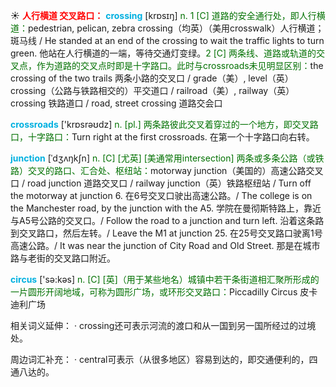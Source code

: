 ☀ <font color="red">**人行横道 交叉路口：**</font>
<font color="sky blue">**crossing**</font> [krɒsɪŋ] 
<font color="rgb(227, 108, 9)">n. 1 [C] 道路的安全通行处，即人行横道：</font>pedestrian, pelican, zebra crossing（均英）（美用crosswalk）人行横道；斑马线 / He standed at an end of the crossing to wait the traffic lights to turn green. 他站在人行横道的一端，等待交通灯变绿。<font color="rgb(227, 108, 9)">2 [C] 两条线、道路或轨道的交叉点，作为道路的交叉点时即是十字路口。此时与crossroads未见明显区别：</font>the crossing of the two trails 两条小路的交叉口 / grade（美）, level（英）crossing（公路与铁路相交的）平交道口 / railroad（美）, railway（英）crossing 铁路道口 / road, street crossing 道路交会口

<font color="sky blue">**crossroads**</font> ['krɒsrəʊdz] 
<font color="rgb(227, 108, 9)">n. [pl.] 两条路彼此交叉着穿过的一个地方，即交叉路口，十字路口：</font>Turn right at the first crossroads. 在第一个十字路口向右转。
           
<font color="sky blue">**junction**</font> [ˈdʒʌŋkʃn]
<font color="rgb(227, 108, 9)">n. [C] [尤英] [美通常用intersection] 两条或多条公路（或铁路）交叉的路口、汇合处、枢纽站：</font>motorway junction（美国的）高速公路交叉口 / road junction 道路交叉口 / railway junction（英）铁路枢纽站 / Turn off the motorway at junction 6. 在6号交叉口驶出高速公路。/ The college is on the Manchester road, by the junction with the A5. 学院在曼彻斯特路上，靠近与A5号公路的交叉口。/ Follow the road to a junction and turn left. 沿着这条路到交叉路口，然后左转。/ Leave the M1 at junction 25. 在25号交叉路口驶离1号高速公路。/ It was near the junction of City Road and Old Street. 那是在城市路与老街的交叉路口附近。

<font color="sky blue">**circus**</font> ['sə:kəs] 
<font color="rgb(227, 108, 9)">n. [C] [英]（用于某些地名）城镇中若干条街道相汇聚所形成的一片圆形开阔地域，可称为圆形广场，或环形交叉路口：</font>Piccadilly Circus 皮卡迪利广场

相关词义延伸：
· crossing还可表示河流的渡口和从一国到另一国所经过的过境处。

周边词汇补充：
· central可表示（从很多地区）容易到达的，即交通便利的，四通八达的。


